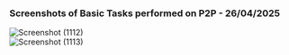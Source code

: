 
### Screenshots of Basic Tasks performed on P2P - 26/04/2025

![Screenshot (1112)](https://github.com/user-attachments/assets/8bf1f83f-fd2a-4637-8835-6ff29925e7c2)
</br>
![Screenshot (1113)](https://github.com/user-attachments/assets/d72f7bd8-f51f-43ca-8c23-0d6bf1fe864f)
